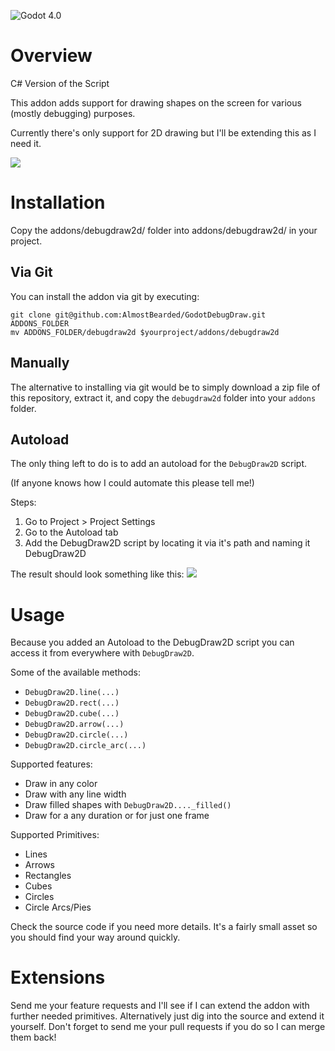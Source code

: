 ![Godot 4.0](https://img.shields.io/badge/Godot-v4.0-%23478cbf?logo=godot-engine&logoColor=white)
# Overview

C# Version of the Script

This addon adds support for drawing shapes on the screen for various (mostly debugging) purposes. 

Currently there's only support for 2D drawing but I'll be extending this as I need it.

![](https://i.imgur.com/2DCAKgp.png)

# Installation

Copy the addons/debugdraw2d/ folder into addons/debugdraw2d/ in your project.

## Via Git

You can install the addon via git by executing:

```
git clone git@github.com:AlmostBearded/GodotDebugDraw.git ADDONS_FOLDER
mv ADDONS_FOLDER/debugdraw2d $yourproject/addons/debugdraw2d
``` 

## Manually 

The alternative to installing via git would be to simply download a zip file of this repository,
extract it, and copy the `debugdraw2d` folder into your `addons` folder.


## Autoload

The only thing left to do is to add an autoload for the `DebugDraw2D` script. 

(If anyone knows how I could automate this please tell me!)

Steps:
1. Go to Project > Project Settings
2. Go to the Autoload tab
3. Add the DebugDraw2D script by locating it via it's path and naming it DebugDraw2D

The result should look something like this: ![](https://i.imgur.com/31EuOoz.png)


# Usage

Because you added an Autoload to the DebugDraw2D script you can access it from everywhere with `DebugDraw2D`.

Some of the available methods:
- `DebugDraw2D.line(...)`
- `DebugDraw2D.rect(...)`
- `DebugDraw2D.cube(...)`
- `DebugDraw2D.arrow(...)`
- `DebugDraw2D.circle(...)`
- `DebugDraw2D.circle_arc(...)`

Supported features:
- Draw in any color
- Draw with any line width
- Draw filled shapes with `DebugDraw2D...._filled()`
- Draw for a any duration or for just one frame

Supported Primitives:
- Lines
- Arrows
- Rectangles
- Cubes
- Circles
- Circle Arcs/Pies

Check the source code if you need more details. It's a fairly small asset so you should find your way around quickly.

# Extensions

Send me your feature requests and I'll see if I can extend the addon with further needed primitives. Alternatively just dig into the source and extend it yourself. Don't forget to send me your pull requests if you do so I can merge them back!
